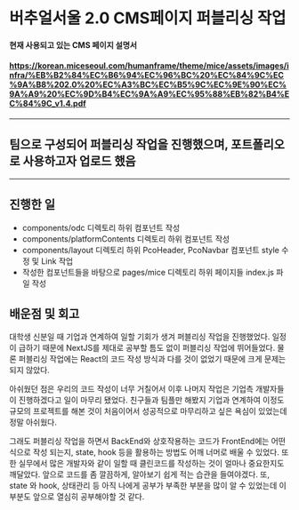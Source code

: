 # 버추얼서울 2.0 CMS페이지 퍼블리싱 작업

#### 현재 사용되고 있는 CMS 페이지 설명서

#### https://korean.miceseoul.com/humanframe/theme/mice/assets/images/infra/%EB%B2%84%EC%B6%94%EC%96%BC%20%EC%84%9C%EC%9A%B8%202.0%20%EC%A3%BC%EC%B5%9C%EC%9E%90%EC%9A%A9%20%EC%9D%B4%EC%9A%A9%EC%95%88%EB%82%B4%EC%84%9C_v1.4.pdf
---

## 팀으로 구성되어 퍼블리싱 작업을 진행했으며, 포트폴리오로 사용하고자 업로드 했음

---

## 진행한 일

- components/odc 디렉토리 하위 컴포넌트 작성
- components/platformContents 디렉토리 하위 컴포넌트 작성
- components/layout 디렉토리 하위 PcoHeader, PcoNavbar 컴포넌트 style 수정 및 Link 작업
- 작성한 컴포넌트들을 바탕으로 pages/mice 디렉토리 하위 페이지들 index.js 파일 작성

## 배운점 및 회고

대학생 신분일 때 기업과 연계하여 일할 기회가 생겨 퍼블리싱 작업을 진행했었다. 일정이 급하기 때문에 NextJS를 제대로 공부할 틈도 없이 퍼블리싱 작업에 뛰어들었다. 물론 퍼블리싱 작업에는 React의 코드 작성 방식과 다를 것이 없었기 때문에 크게 문제는 되지 않았다. 

아쉬웠던 점은 우리의 코드 작성이 너무 거칠어서 이후 나머지 작업은 기업측 개발자들이 진행하겠다고 일이 마무리 됐었다. 친구들과 팀플만 해봤지 기업과 연계하여 이정도 규모의 프로젝트를 해본 것이 처음이어서 성공적으로 마무리하고 싶은 욕심이 있었는데 정말 아쉬웠다. 

그래도 퍼블리싱 작업을 하면서 BackEnd와 상호작용하는 코드가 FrontEnd에는 어떤식으로 작성 되는지, state, hook 등을 활용하는 방법도 어깨 너머로 배울 수 있었다. 또한 실무에서 많은 개발자와 같이 일할 때 클린코드를 작성하는 것이 얼마나 중요한지도 깨달았다. 앞으로 코드를 좀 깔끔하게, 알아보기 쉽게 적는 습관을 들여야겠다. 또, state 와 hook, 상태관리 등 아직 나에게 공부가 부족한 부분을 많이 알 수 있었는데 이 부분도 앞으로 열심히 공부해야할 것 같다.

